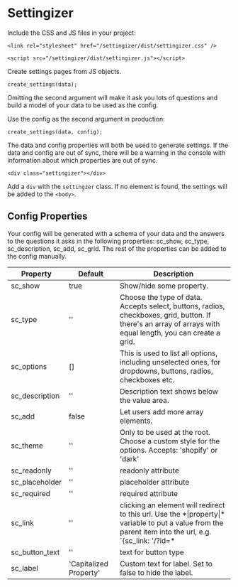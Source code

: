# Settingizer
Include the CSS and JS files in your project:

`<link rel="stylesheet" href="/settingizer/dist/settingizer.css" />`

`<script src="/settingizer/dist/settingizer.js"></script>`

Create settings pages from JS objects.

`create_settings(data);`

Omitting the second argument will make it ask you lots of questions and build a model of your data to be used as the config.

Use the config as the second argument in production:

`create_settings(data, config);`

The data and config properties will both be used to generate settings. If the data and config are out of sync, there will be a warning in the console with information about which properties are out of sync.

`<div class="settingizer"></div>`

Add a `div` with the `settingzer` class. If no element is found, the settings will be added to the `<body>`.

## Config Properties

Your config will be generated with a schema of your data and the answers to the questions it asks in the following properties: sc_show, sc_type, sc_description, sc_add, sc_grid. The rest of the properties can be added to the config manually.


| Property | Default | Description |
| --- | --- | --- |
| sc_show | true | Show/hide some property. |
| sc_type | '' | Choose the type of data. Accepts select, buttons, radios, checkboxes, grid, button. If there's an array of arrays with equal length, you can create a grid. |
| sc_options | [] | This is used to list all options, including unselected ones, for dropdowns, buttons, radios, checkboxes etc. |
| sc_description | '' | Description text shows below the value area. |
| sc_add | false | Let users add more array elements. |
| sc_theme | '' | Only to be used at the root. Choose a custom style for the options. Accepts: 'shopify' or 'dark' |
| sc_readonly | '' | readonly attribute |
| sc_placeholder | '' | placeholder attribute |
| sc_required | '' | required attribute |
| sc_link | '' | clicking an element will redirect to this url. Use the &ast;&#124;property&#124;&ast; variable to put a value from the parent item into the url, e.g. `{sc_link: '/?id=*|id|*'}`
| sc_button_text | '' | text for button type |
| sc_label | 'Capitalized Property' | Custom text for label. Set to false to hide the label. |

